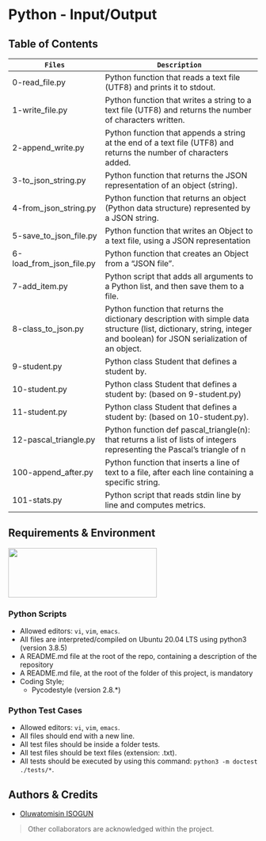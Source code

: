 # Python - Input/Output

## Table of Contents
| **`Files`** | **`Description`** |
| --- | --- |
| 0-read_file.py	| Python function that reads a text file (UTF8) and prints it to stdout. |
| 1-write_file.py	| Python function that writes a string to a text file (UTF8) and returns the number of characters written. |
| 2-append_write.py	| Python function that appends a string at the end of a text file (UTF8) and returns the number of characters added. |
| 3-to_json_string.py	| Python function that returns the JSON representation of an object (string). |
| 4-from_json_string.py	| Python function that returns an object (Python data structure) represented by a JSON string. |
| 5-save_to_json_file.py	| Python function that writes an Object to a text file, using a JSON representation |
| 6-load_from_json_file.py	| Python function that creates an Object from a “JSON file”. |
| 7-add_item.py	| Python script that adds all arguments to a Python list, and then save them to a file. |
| 8-class_to_json.py	| Python function that returns the dictionary description with simple data structure (list, dictionary, string, integer and boolean) for JSON serialization of an object. |
| 9-student.py	| Python class Student that defines a student by. |
| 10-student.py	| Python class Student that defines a student by: (based on 9-student.py) |
| 11-student.py	| Python class Student that defines a student by: (based on 10-student.py). |
| 12-pascal_triangle.py	| Python function def pascal_triangle(n): that returns a list of lists of integers representing the Pascal’s triangle of n |
| 100-append_after.py	| Python function that inserts a line of text to a file, after each line containing a specific string. |
| 101-stats.py | Python script that reads stdin line by line and computes metrics. |


## Requirements & Environment
<img src="https://alx-apply.hbtn.io/brand_alx/share_image_2019.jpg" width="300" height="100" />

### Python Scripts
- Allowed editors: `vi`, `vim`, `emacs`.
- All files are interpreted/compiled on Ubuntu 20.04 LTS using python3 (version 3.8.5)
- A README.md file at the root of the repo, containing a description of the repository
- A README.md file, at the root of the folder of this project, is mandatory
- Coding Style;
  - Pycodestyle (version 2.8.*)

###  Python Test Cases
- Allowed editors: `vi`, `vim`, `emacs`.
- All files should end with a new line.
- All test files should be inside a folder tests.
- All test files should be text files (extension: .txt).
- All tests should be executed by using this command: `python3 -m doctest ./tests/*`.

## Authors & Credits
- [Oluwatomisin ISOGUN](https://github.com/TosinISOGUN)
> Other collaborators are acknowledged within the project.
